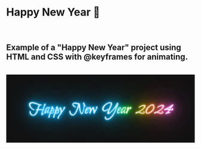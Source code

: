 <h1>Happy New Year 🥂</h1>
<br>

<h2>Example of a "Happy New Year" project using HTML and CSS with @keyframes for animating.</h2>
<br>

<img src="https://github.com/Josetelma/Project-New-Year/blob/main/assets/Capturar.JPG?raw=true"/>
